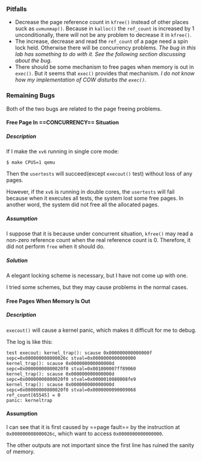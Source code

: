 ### Pitfalls

- Decrease the page reference count in `kfree()` instead of other places suck as `uvmunmap()`. 
  Because in `kalloc()` the `ref_count` is increased by 1 unconditionally, there will not be any problem to decrease it in `kfree()`.
- The increase, decrease and read the `ref_count` of a page need a spin lock held. Otherwise there will be concurrency problems. 
  *The bug in this lab has something to do with it. See the following section discussing about the bug.*
- There should be some mechanism to free pages when memory is out in `exec()`. But it seems that `exec()` provides that mechanism. 
  *I do not know how my implementation of COW disturbs the `exec()`.*

### Remaining Bugs

Both of the two bugs are related to the page freeing problems. 

#### Free Page In ==CONCURRENCY== Situation

##### Description

If I make the `xv6` running in single core mode:

```
$ make CPUS=1 qemu
```

Then the `usertests` will succeed(except `execout()` test) without loss of any pages. 

However, if the `xv6` is running in double cores, the `usertests` will fail because when it executes all tests, the system lost some free pages. In another word, the system did not free all the allocated pages. 

##### Assumption

I suppose that it is because under concurrent situation, `kfree()` may read a non-zero reference count when the real reference count is 0. Therefore, it did not perform `free` when it should do.

##### Solution

A elegant locking scheme is necessary, but I have not come up with one.

I tried some schemes, but they may cause problems in the normal cases.

#### Free Pages When Memory Is Out

##### Description

`execout()` will cause a kernel panic, which makes it difficult for me to debug.

The log is like this:

```
test execout: kernel_trap(): scause 0x000000000000000f
sepc=0x000000008000026c stval=0x0000000000000000
kernel_trap(): scause 0x000000000000000d
sepc=0x00000000800020f0 stval=0x001000007ff89060
kernel_trap(): scause 0x000000000000000d
sepc=0x00000000800020f0 stval=0x0000010080008fe9
kernel_trap(): scause 0x000000000000000d
sepc=0x00000000800020f0 stval=0x0000000090009068
ref_count[65545] = 0
panic: kerneltrap
```

#### Assumption

I can see that it is first caused by ==page fault== by the instruction at `0x000000008000026c`, which want to access `0x0000000000000000`. 

The other outputs are not important since the first line has ruined the sanity of memory. 
